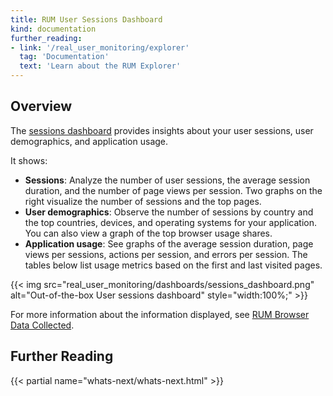 ```yaml
---
title: RUM User Sessions Dashboard
kind: documentation
further_reading:
- link: '/real_user_monitoring/explorer'
  tag: 'Documentation'
  text: 'Learn about the RUM Explorer'
---
```


## Overview

The [sessions dashboard][1] provides insights about your user sessions, user demographics, and application usage. 

It shows:

- **Sessions**: Analyze the number of user sessions, the average session duration, and the number of page views per session. Two graphs on the right visualize the number of sessions and the top pages. 
- **User demographics**: Observe the number of sessions by country and the top countries, devices, and operating systems for your application. You can also view a graph of the top browser usage shares. 
- **Application usage**: See graphs of the average session duration, page views per sessions, actions per session, and errors per session. The tables below list usage metrics based on the first and last visited pages.

{{< img src="real_user_monitoring/dashboards/sessions_dashboard.png" alt="Out-of-the-box User sessions dashboard" style="width:100%;" >}}

For more information about the information displayed, see [RUM Browser Data Collected][2].

## Further Reading

{{< partial name="whats-next/whats-next.html" >}}

[1]: https://app.datadoghq.com/dash/integration/30410/rum---user-sessions
[2]: /real_user_monitoring/data_collected/
